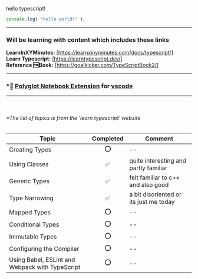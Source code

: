 hello typescript!

```typescript
console.log( "hello world!" );
```

---

### Will be learning with content which includes these links  

**LearnInXYMinutes:** [<https://learnxinyminutes.com/docs/typescript/>]  
**Learn Typescript:** [<https://learntypescript.dev/>]  
**Reference 🆓Book:** [<https://goalkicker.com/TypeScriptBook2/>]

---

### *📓 [Polyglot Notebook Extension](https://marketplace.visualstudio.com/items?itemName=ms-dotnettools.dotnet-interactive-vscode) for [vscode](https://code.visualstudio.com/)

---

<br/>

###### *The list of topics is from the 'learn typescript' website

|Topic | Completed | Comment|
|---|:---:|---|
|Creating Types|⭕ |--|
|Using Classes|✅ |quite interesting and partly familiar|
|Generic Types|✅ |felt familiar to c++ and also good|
|Type Narrowing|✅|a bit disoriented or its just me today|
|Mapped Types|⭕ |--|
|Conditional Types|⭕ |--|
|Immutable Types|⭕ |--|
|Configuring the Compiler|⭕ |--|
|Using Babel, ESLint and Webpack with TypeScript|⭕ |--|
